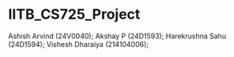 # IITB_CS725_Project

Ashish Arvind (24V0040);
Akshay P (24D1593);
Harekrushna Sahu (24D1594);
Vishesh Dharaiya (214104006);
